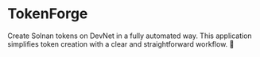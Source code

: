 # TokenForge
Create Solnan tokens on DevNet in a fully automated way. This application simplifies token creation with a clear and straightforward workflow. 🚀
